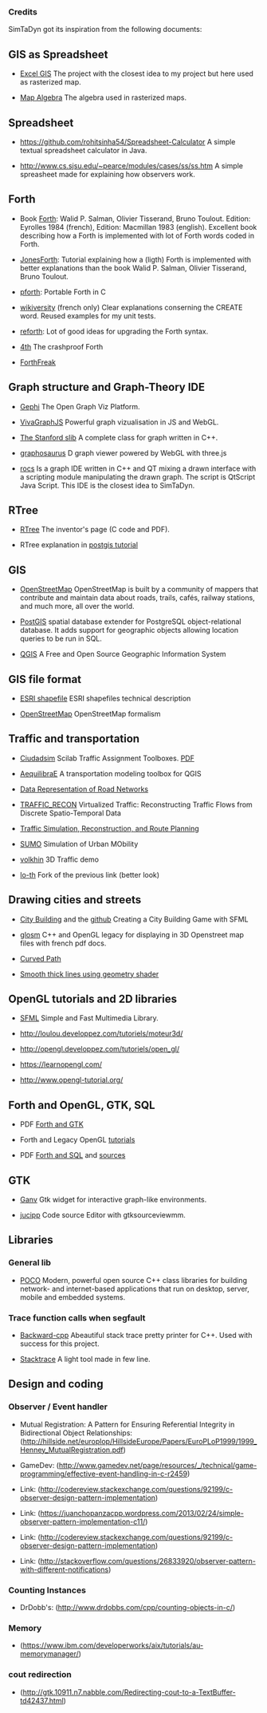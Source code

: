 ### Credits

SimTaDyn got its inspiration from the following documents:

## GIS as Spreadsheet

* [Excel GIS](http://scholarworks.umb.edu/cgi/viewcontent.cgi?article=1004&context=management_wp)
The project with the closest idea to my project but here used as rasterized map.

* [Map Algebra](https://www.nrem.iastate.edu/files/w11-MapAlgebra_presentation5.pdf)
The algebra used in rasterized maps.

## Spreadsheet

* https://github.com/rohitsinha54/Spreadsheet-Calculator
A simple textual spreadsheet calculator in Java.

* http://www.cs.sjsu.edu/~pearce/modules/cases/ss/ss.htm
A simple spreasheet made for explaining how observers work.


## Forth

* Book [Forth](https://www.amazon.fr/Forth-Walid-P-Salman/dp/B0007CEVYM):
Walid P. Salman, Olivier Tisserand, Bruno Toulout.
Edition: Eyrolles 1984 (french),
Edition: Macmillan 1983 (english).
Excellent book describing how a Forth is implemented with lot of Forth words coded in Forth.


* [JonesForth](http://git.annexia.org/?p=jonesforth.git;a=blob;f=jonesforth.S;h=45e6e854a5d2a4c3f26af264dfce56379d401425;hb=HEAD):
Tutorial explaining how a (ligth) Forth is implemented with better explanations than the book Walid P. Salman, Olivier Tisserand, Bruno Toulout.

* [pforth](https://github.com/philburk/pforth):
Portable Forth in C

* [wikiversity](https://fr.wikiversity.org/wiki/Forth/Conserver_des_donn%C3%A9es)
(french only) Clear explanations conserning the CREATE word. Reused examples for my unit tests.

* [reforth](https://github.com/seanpringle/reforth):
Lot of good ideas for upgrading the Forth syntax.

* [4th](https://thebeez.home.xs4all.nl/4tH/)
The crashproof Forth

* [ForthFreak](https://github.com/ForthHub/ForthFreak/wiki/Forthfreak-wiki)

## Graph structure and Graph-Theory IDE

* [Gephi](https://gephi.org/)
The Open Graph Viz Platform.

* [VivaGraphJS](https://github.com/anvaka/VivaGraphJS)
Powerful graph vizualisation in JS and WebGL.

* [The Stanford slib](http://stanford.edu/~stepp/cppdoc/BasicGraph-class.html)
A complete class for graph written in C++.

* [graphosaurus](https://github.com/frewsxcv/graphosaurus)
D graph viewer powered by WebGL with three.js

* [rocs](https://github.com/KDE/rocs)
Is a graph IDE written in C++ and QT mixing a drawn interface with a scripting module manipulating the drawn graph. The script is QtScript Java Script. This IDE is the closest idea to SimTaDyn.

## RTree

* [RTree](http://web.archive.org/web/20030625161805/http:/www.es.ucsc.edu/~tonig/)
The inventor's page (C code and PDF).

* RTree explanation in [postgis tutorial](http://www.postgis.fr/chrome/site/docs/workshop-foss4g/doc/introduction.html)

## GIS

* [OpenStreetMap](https://github.com/openstreetmap/iD/blob/master/ARCHITECTURE.md)
OpenStreetMap is built by a community of mappers that contribute and maintain data about roads, trails, cafés, railway stations, and much more, all over the world.

* [PostGIS](http://www.postgis.fr/chrome/site/docs/workshop-foss4g/doc/introduction.html)
spatial database extender for PostgreSQL object-relational database. It adds support for geographic objects allowing location queries to be run in SQL.

* [QGIS](http://www.qgis.org/en/site/)
A Free and Open Source Geographic Information System

## GIS file format

* [ESRI shapefile](https://www.esri.com/library/whitepapers/pdfs/shapefile.pdf)
ESRI shapefiles technical description

* [OpenStreetMap](http://wiki.openstreetmap.org/wiki/Elements)
OpenStreetMap formalism

## Traffic and transportation

* [Ciudadsim](https://www.rocq.inria.fr/metalau/ciudadsim/)
Scilab Traffic Assignment Toolboxes. [PDF](https://www.rocq.inria.fr/metalau/ciudadsim/ftp/CS5/manual/manual.pdf)

* [AequilibraE](http://www.aequilibrae.com)
A transportation modeling toolbox for QGIS

* [Data Representation of Road Networks](http://vterrain.org/Culture/Roads/)

* [TRAFFIC_RECON](http://gamma.cs.unc.edu/TRAFFIC_RECON)
Virtualized Traffic: Reconstructing Traffic Flows from Discrete Spatio-Temporal Data

* [Traffic Simulation, Reconstruction, and Route Planning](https://www.youtube.com/playlist?list=PL20C69E9F07FF4E20&app=desktop)

* [SUMO](http://www.dlr.de/ts/en/desktopdefault.aspx/tabid-9883/16931_read-41000/)
Simulation of Urban MObility

* [volkhin](https://github.com/volkhin/RoadTrafficSimulator)
3D Traffic demo

* [lo-th](https://github.com/lo-th/root/tree/gh-pages/traffic)
Fork of the previous link (better look)

## Drawing cities and streets

* [City Building](https://www.binpress.com/tutorial/creating-a-city-building-game-with-sfml/137) and the [github](https://github.com/dbMansfield/citybuilder)
Creating a City Building Game with SFML

* [glosm](https://github.com/Dimitri1/glosm)
C++ and OpenGL legacy for displaying in 3D Openstreet map files with french pdf docs.

* [Curved Path](http://www.redblobgames.com/articles/curved-paths/)

* [Smooth thick lines using geometry shader](https://forum.libcinder.org/topic/smooth-thick-lines-using-geometry-shader)

## OpenGL tutorials and 2D libraries

* [SFML](http://www.sfml-dev.org/index-fr.php)
Simple and Fast Multimedia Library.

* http://loulou.developpez.com/tutoriels/moteur3d/

* http://opengl.developpez.com/tutoriels/open_gl/

* https://learnopengl.com/

* http://www.opengl-tutorial.org/

## Forth and OpenGL, GTK, SQL

* PDF [Forth and GTK](http://www.complang.tuwien.ac.at/anton/euroforth/ef10/papers/mahlow.pdf)

* Forth and Legacy OpenGL [tutorials](https://groups.google.com/forum/#!topic/comp.lang.forth/NzgOg9ljXQQ)

* PDF [Forth and SQL](http://www.complang.tuwien.ac.at/anton/euroforth/ef13/papers/nelson.pdf) and [sources](https://groups.google.com/forum/#!topic/comp.lang.forth/EsC4u6cNX-I)

## GTK

* [Ganv](http://drobilla.net/software/ganv)
Gtk widget for interactive graph-like environments.

* [jucipp](https://github.com/cppit/jucipp)
Code source Editor with gtksourceviewmm.

## Libraries

### General lib

* [POCO](https://pocoproject.org/)
Modern, powerful open source C++ class libraries for building network- and internet-based applications that run on desktop, server, mobile and embedded systems.

### Trace function calls when segfault

* [Backward-cpp](https://github.com/bombela/backward-cpp)
Abeautiful stack trace pretty printer for C++. Used with success for this project.

* [Stacktrace](https://panthema.net/2008/0901-stacktrace-demangled/)
A light tool made in few line.

## Design and coding

### Observer / Event handler

* Mutual Registration: A Pattern for Ensuring Referential Integrity in Bidirectional Object Relationships:
(http://hillside.net/europlop/HillsideEurope/Papers/EuroPLoP1999/1999_Henney_MutualRegistration.pdf)

* GameDev:
(http://www.gamedev.net/page/resources/_/technical/game-programming/effective-event-handling-in-c-r2459)

* Link:
(http://codereview.stackexchange.com/questions/92199/c-observer-design-pattern-implementation)

* Link:
(https://juanchopanzacpp.wordpress.com/2013/02/24/simple-observer-pattern-implementation-c11/)

* Link:
(http://codereview.stackexchange.com/questions/92199/c-observer-design-pattern-implementation)

* Link:
(http://stackoverflow.com/questions/26833920/observer-pattern-with-different-notifications)

### Counting Instances

* DrDobb's:
(http://www.drdobbs.com/cpp/counting-objects-in-c/)

### Memory

* (https://www.ibm.com/developerworks/aix/tutorials/au-memorymanager/)

### cout redirection

* (http://gtk.10911.n7.nabble.com/Redirecting-cout-to-a-TextBuffer-td42437.html)
